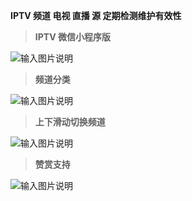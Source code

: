  **IPTV 频道 电视 直播 源 定期检测维护有效性** 





 > **IPTV 微信小程序版** 

![输入图片说明](https://images.gitee.com/uploads/images/2021/0822/224416_1506b9d0_1280996.jpeg "gh_46c49e1c96fb_430.jpg")

> **频道分类** 

![输入图片说明](https://images.gitee.com/uploads/images/2021/0829/155355_6e67a74a_1280996.jpeg "微信图片_20210829155208.jpg")

> **上下滑动切换频道** 

![输入图片说明](https://images.gitee.com/uploads/images/2021/0829/155423_8dfe0cb6_1280996.jpeg "微信图片_20210829155213.jpg")


> **赞赏支持** 

![输入图片说明](https://images.gitee.com/uploads/images/2021/0821/004518_82bf480b_1280996.jpeg "微信图片_20210821004343.jpg")



